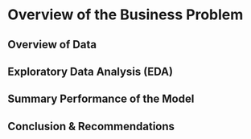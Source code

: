 # Overview of the Business Problem
## Overview of Data
## Exploratory Data Analysis (EDA)
## Summary Performance of the Model
## Conclusion & Recommendations

